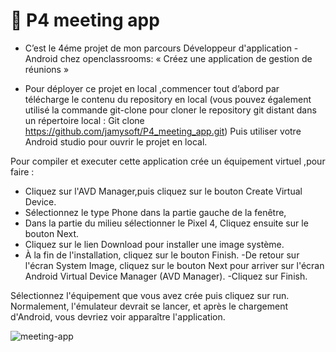 # 🌱 P4 meeting app
-  C’est le 4éme projet de mon parcours Développeur d'application - Android chez openclassrooms: 
« Créez une application de gestion de réunions » 

- Pour déployer ce projet en local ,commencer tout d’abord par télécharge le contenu du repository en local (vous pouvez également utilisé la commande git-clone pour cloner 
le repository git distant dans un répertoire local : Git clone https://github.com/jamysoft/P4_meeting_app.git)
Puis utiliser votre Android studio pour ouvrir le projet en local.

Pour compiler et executer cette application crée un équipement virtuel ,pour faire :
- Cliquez sur l'AVD Manager,puis cliquez sur le bouton Create Virtual Device. 
- Sélectionnez le type  Phone dans la partie gauche de la fenêtre,
- Dans la partie du milieu  sélectionner le Pixel 4, Cliquez ensuite sur le bouton Next.
- Cliquez sur le lien Download pour installer une image système.
- À la fin de l'installation, cliquez sur le bouton Finish.
-De retour sur l'écran System Image, cliquez sur le bouton Next pour arriver sur l'écran Android Virtual Device Manager (AVD Manager). 
-Cliquez sur Finish.

Sélectionnez l'équipement que vous avez crée puis cliquez sur run. 
Normalement, l'émulateur devrait se lancer, et après le chargement d'Android, vous devriez voir apparaître l'application.

![meeting-app](https://user-images.githubusercontent.com/94085967/192892881-e2ad85bf-b771-4212-b689-d47d12d02da8.gif)
